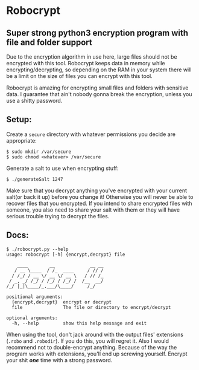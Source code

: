 # Robocrypt
## Super strong python3 encryption program with file and folder support

Due to the encryption algorithm in use here, large files should not be encrypted with this tool. Robocrypt keeps data in memory while encrypting/decrypting, so depending on the RAM in your system there will be a limit on the size of files you can encrypt with this tool.

Robocrypt is amazing for encrypting small files and folders with sensitive data. I guarantee that ain't nobody gonna break the encryption, unless you use a shitty password.

## Setup:
Create a `secure` directory with whatever permissions you decide are appropriate:
```console
$ sudo mkdir /var/secure
$ sudo chmod <whatever> /var/secure
```  
Generate a salt to use when encrypting stuff:
```console
$ ./generateSalt 1247
```  
Make sure that you decrypt anything you've encrypted with your current salt(or back it up) before you change it! Otherwise you will never be able to recover files that you encrypted. 
If you intend to share encrypted files with someone, you also need to share your salt with them or they will have serious trouble trying to decrypt the files.

## Docs:
```console
$ ./robocrypt.py --help
usage: robocrypt [-h] {encrypt,decrypt} file

    ____        __             __ __
   / __ \____  / /_  ____     / // /
  / /_/ / __ \/ __ \/ __ \   / // /_
 / _, _/ /_/ / /_/ / /_/ /  /__  __/
/_/ |_|\____/_.___/\____/     /_/

positional arguments:
  {encrypt,decrypt}  encrypt or decrypt
  file               The file or directory to encrypt/decrypt

optional arguments:
  -h, --help         show this help message and exit
```
When using the tool, don't jack around with the output files' extensions (`.robo` and `.robodir`). If you do this, you will regret it. Also I would recommend not to double-encrypt anything. Because of the way the program works with extensions, you'll end up screwing yourself. Encrypt your shit ***one*** time with a strong password.
